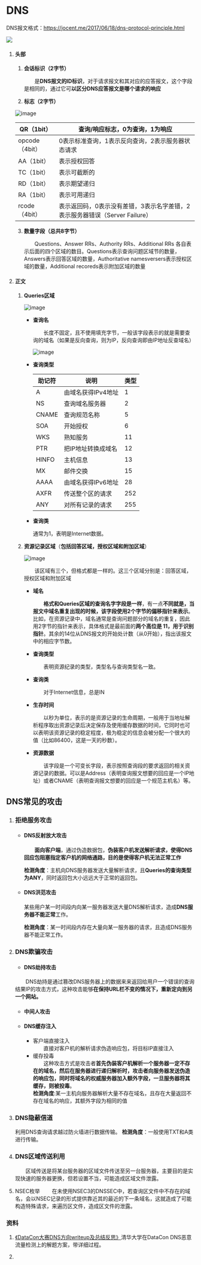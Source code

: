 # DNS

DNS报文格式：https://jocent.me/2017/06/18/dns-protocol-principle.html

![](https://github.com/AnchoretY/images/blob/master/blog/DNS%E6%8A%A5%E6%96%87%E6%95%B4%E4%BD%93%E6%A0%BC%E5%BC%8F.png?raw=true)

1. #### 头部

   1. **会话标识（2字节）**

      &emsp;&emsp;是**DNS报文的ID标识**，对于请求报文和其对应的应答报文，这个字段是相同的，通过它可**以区分DNS应答报文是哪个请求的响应**

   2. **标志（2字节）**

   ![image](https://raw.githubusercontent.com/AnchoretY/images/master/blog/image.png)

   | QR（1bit）     | 查询/响应标志，0为查询，1为响应                              |
   | -------------- | ------------------------------------------------------------ |
   | opcode（4bit） | 0表示标准查询，1表示反向查询，2表示服务器状态请求            |
   | AA（1bit）     | 表示授权回答                                                 |
   | TC（1bit）     | 表示可截断的                                                 |
   | RD（1bit）     | 表示期望递归                                                 |
   | RA（1bit）     | 表示可用递归                                                 |
   | rcode（4bit）  | 表示返回码，0表示没有差错，3表示名字差错，2表示服务器错误（Server Failure） |

   3. **数量字段（总共8字节）**

      &emsp;&emsp;Questions、Answer RRs、Authority RRs、Additional RRs 各自表示后面的四个区域的数目。Questions表示查询问题区域节的数量，Answers表示回答区域的数量，Authoritative namesversers表示授权区域的数量，Additional recoreds表示附加区域的数量

2. #### 正文

   1. **Queries区域**

      ![image](https://raw.githubusercontent.com/AnchoretY/images/master/blog/image.4w4wl9m4tb.png)

      - **查询名**

        &emsp;&emsp;长度不固定，且不使用填充字节，一般该字段表示的就是需要查询的域名（如果是反向查询，则为IP，反向查询即由IP地址反查域名）

        ![image](https://raw.githubusercontent.com/AnchoretY/images/master/blog/image.sobuceaw77p.png)

      - **查询类型**

        | 助记符 | 说明               | 类型 |
        | ------ | ------------------ | ---- |
        | A      | 由域名获得IPv4地址 | 1    |
        | NS     | 查询域名服务器     | 2    |
        | CNAME  | 查询规范名称       | 5    |
        | SOA    | 开始授权           | 6    |
        | WKS    | 熟知服务           | 11   |
        | PTR    | 把IP地址转换成域名 | 12   |
        | HINFO  | 主机信息           | 13   |
        | MX     | 邮件交换           | 15   |
        | AAAA   | 由域名获得IPv6地址 | 28   |
        | AXFR   | 传送整个区的请求   | 252  |
        | ANY    | 对所有记录的请求   | 255  |

      - **查询类**

        通常为1，表明是Internet数据。

   2. **资源记录区域**（**包括回答区域，授权区域和附加区域**）

      ![image](https://raw.githubusercontent.com/AnchoretY/images/master/blog/image.zz04rjm1a8c.png)

      &emsp;&emsp;该区域有三个，但格式都是一样的。这三个区域分别是：回答区域，授权区域和附加区域

      - **域名**

        &emsp;&emsp;**格式和Queries区域的查询名字字段是一样**，有一点**不同就是，当报文中域名重复出现的时候，该字段使用2个字节的偏移指针来表示**。比如，在资源记录中，域名通常是查询问题部分的域名的重复，因此用2字节的指针来表示，具体格式是最前面的**两个高位是 11，用于识别指针**。其余的14位从DNS报文的开始处计数（从0开始），指出该报文中的相应字节数。

      - **查询类型**

        &emsp;&emsp;表明资源纪录的类型，类型名与查询类型名一致。

      - **查询类**

        &emsp;&emsp;对于Internet信息，总是IN

      - **生存时间**

        &emsp;&emsp;以秒为单位，表示的是资源记录的生命周期，一般用于当地址解析程序取出资源记录后决定保存及使用缓存数据的时间，它同时也可以表明该资源记录的稳定程度，极为稳定的信息会被分配一个很大的值（比如86400，这是一天的秒数）。

      - **资源数据**

        &emsp;&emsp;该字段是一个可变长字段，表示按照查询段的要求返回的相关资源记录的数据。可以是Address（表明查询报文想要的回应是一个IP地址）或者CNAME（表明查询报文想要的回应是一个规范主机名）等。

## DNS常见的攻击

1. ### 拒绝服务攻击

   - #### DNS反射放大攻击

     &emsp;&emsp;**面向客户端**，通过伪造数据包，**伪装客户机发送解析请求，使得DNS回应包阻塞指定客户机的网络通路，目的是使得客户机无法正常工作**

     **检测角度**：主机向DNS服务器发送大量解析请求，且**Queries的查询类型为ANY**，同时返回包大小远远大于正常的返回包。

   - #### DNS洪范攻击

     某些用户某一时间段内向某一服务器发送大量DNS解析请求，造成**DNS服务器不能正常**工作。

     **检测角度**：某一时间段内存在大量向某一服务器的请求，且造成DNS服务器不能正常工作。

2. ### DNS欺骗攻击

   - #### DNS劫持攻击
    &emsp;&emsp;DNS劫持是通过篡改DNS服务器上的数据来来返回给用户一个错误的查询结果IP的攻击方式，这种攻击能够**在保持URL栏不变的情况下，重新定向到另一个网站。**
   - #### 中间人攻击
     
   
   - #### DNS缓存注入
      - 客户端直接注入  
         &emsp;&emsp;直接对客户机的解析请求伪造响应包，将目标IP直接注入
      - 缓存投毒  
         &emsp;&emsp;这种攻击方式是攻击者**首先伪装客户机解析一个服务器一定不存在的域名，然后在服务器进行递归解析时，攻击者向服务器发送伪造的响应包，同时将域名的权威服务器加入额外字段，一旦服务器将其缓存，则被投毒**。  
         **检测角度**:某一主机向服务器解析大量不存在域名，且存在大量返回不存在域名的响应，其额外字段为相同的值

3. ### DNS隐蔽信道
   利用DNS查询请求越过防火墙进行数据传输。
   **检测角度**：一般使用TXT和A类进行传输。
4. ### DNS区域传送利用
   &emsp;&emsp;区域传送是将某台服务器的区域文件传送至另一台服务器，主要目的是实现快速的服务器更换，但若设置不当，可能造成区域文件泄露。
5. NSEC枚举
   &emsp;&emsp;在未使用NSEC3的DNSSEC中，若查询区文件中不存在的域名，会以NSEC记录的形式提供靠近其的最近的下一条域名，这就造成了可能构造特殊请求，来遍历区文件，造成区文件的泄露。








### 资料

1. [《DataCon大赛DNS方向writeup及总结反思》](https://www.anquanke.com/post/id/179680)清华大学在DataCon DNS恶意流量检测上的解题方案，带详细过程。

2. 
